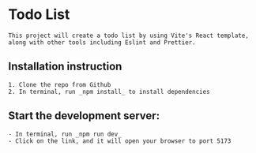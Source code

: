 # Todo List

    This project will create a todo list by using Vite's React template, along with other tools including Eslint and Prettier.

## Installation instruction
    1. Clone the repo from Github
    2. In terminal, run _npm install_ to install dependencies


## Start the development server:
    - In terminal, run _npm run dev_
    - Click on the link, and it will open your browser to port 5173


